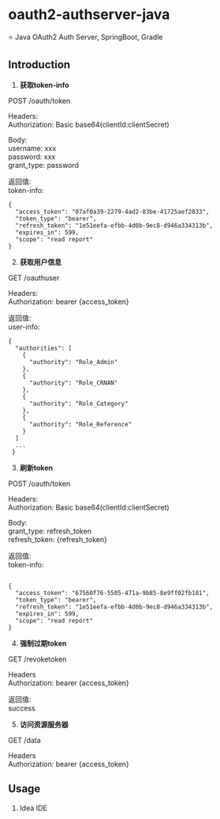 # oauth2-authserver-java
:star: Java OAuth2 Auth Server, SpringBoot, Gradle

## Introduction 
1. **获取token-info**  

POST /oauth/token  

Headers:  
Authorization: Basic base64(clientId:clientSecret)

Body:    
username: xxx  
password: xxx  
grant_type: password  

返回值:  
token-info:  

```
{
  "access_token": "07af0a39-2279-4ad2-83be-41725aef2033",
  "token_type": "bearer",
  "refresh_token": "1e51eefa-efbb-4d0b-9ec8-d946a334313b",
  "expires_in": 599,
  "scope": "read report"
}

```

2. **获取用户信息**  
  
GET /oauthuser  

Headers:  
Authorization: bearer {access_token}  

返回值:  
user-info:  

```
{
  "authorities": [
    {
      "authority": "Role_Admin"
    },
    {
      "authority": "Role_CRNAN"
    },
    {
      "authority": "Role_Category"
    },
    {
      "authority": "Role_Reference"
    }
  ]
  ...
 }

```

3. **刷新token**
  
POST /oauth/token  

Headers:  
Authorization: Basic base64(clientId:clientSecret)

Body:  
grant_type: refresh_token  
refresh_token: {refresh_token}  

返回值:  
token-info:  

```

{
  "access_token": "67560f76-5505-471a-9b85-8e9ff02fb181",
  "token_type": "bearer",
  "refresh_token": "1e51eefa-efbb-4d0b-9ec8-d946a334313b",
  "expires_in": 599,
  "scope": "read report"
}

```

4. **强制过期token**  
   
GET /revoketoken  

Headers  
Authorization: bearer {access_token}  

返回值:  
success  


5. **访问资源服务器**  

GET /data  

Headers  
Authorization: bearer {access_token}  

## Usage
1. Idea IDE  
